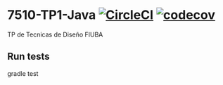 # 7510-TP1-Java [![CircleCI](https://circleci.com/gh/mastanca/7510-TP1-Java.svg?style=svg)](https://circleci.com/gh/mastanca/7510-TP1-Java) [![codecov](https://codecov.io/gh/mastanca/7510-TP1-Java/branch/develop/graph/badge.svg)](https://codecov.io/gh/mastanca/7510-TP1-Java)
TP de Tecnicas de Diseño FIUBA


## Run tests
gradle test

